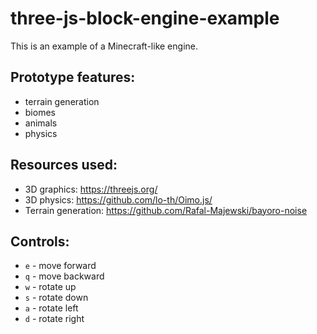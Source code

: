 # three-js-block-engine-example
This is an example of a Minecraft-like engine.

## Prototype features:
* terrain generation
* biomes
* animals
* physics

## Resources used:
* 3D graphics: https://threejs.org/
* 3D physics: https://github.com/lo-th/Oimo.js/
* Terrain generation: https://github.com/Rafal-Majewski/bayoro-noise

## Controls:
* `e` - move forward
* `q` - move backward
* `w` - rotate up
* `s` - rotate down
* `a` - rotate left
* `d` - rotate right